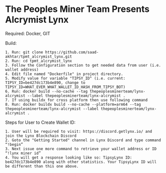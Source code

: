 # The Peoples Miner Team Presents Alcrymist Lynx
Required: Docker, GIT

Build:
    
	1. Run: git clone https://github.com/saad-akhtar/tpmt_alcrymist_lynx.git
    2. Run: cd tpmt_alcrymist_lynx
    3. Follow the Configuration section to get needed data from user (i.e. wallet address)
    4. Edit file named "Dockerfile" in project directory.
    5. Modify value for variable "TIPSY_ID" (i.e. current: TIPSY_ID=be427dc173b4e890, change to TIPSY_ID=WHAT_EVER_WHAT_WALLET_ID_HASH_FROM_TIPSY_BOT)
    6. Run: docker build --no-cache --tag thepeoplesminerteam/lynx-alcrymist --label thepeoplesminerteam/lynx-alcrymist .
    7. If using buildx for cross platform then use following command
    8. Run: docker buildx build --no-cache --platform=arm64 --tag thepeoplesminerteam/lynx-alcrymist --label thepeoplesminerteam/lynx-alcrymist .

Steps for User to Create Wallet ID:

    1. User will be required to visit: https://discord.getlynx.io/ and join the Lynx Blockchain Discord
    2. Goto the "Getting Started" channel in Lynx Discord and type command “!begin”
    3. Next issue one more command to retrieve your wallet address or ID “!lynx miner id”
    4. You will get a response looking like so: TipsyLynx ID:  be427dc173b4e890 along with other statistics. Your TipsyLynx ID will be different than this one above.
    
    
    
    

